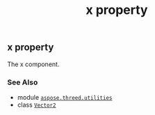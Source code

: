 ﻿---
title: x property
second_title: Aspose.3D for Python via .NET API References
description: 
type: docs
weight: 110
url: /python-net/aspose.threed.utilities/vector2/x/
is_root: false
---

## x property


The x component.

### See Also
* module [`aspose.threed.utilities`](../../)
* class [`Vector2`](/3d/python-net/aspose.threed.utilities/vector2)
